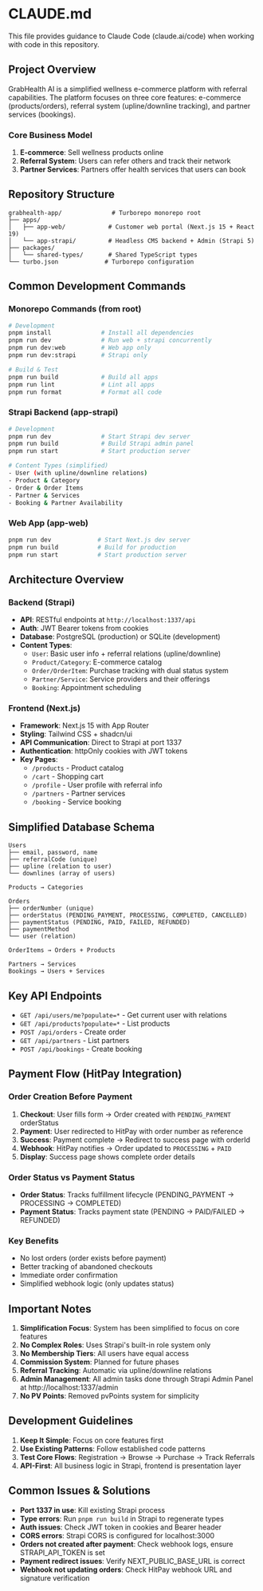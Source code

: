 # CLAUDE.md

This file provides guidance to Claude Code (claude.ai/code) when working with code in this repository.

## Project Overview

GrabHealth AI is a simplified wellness e-commerce platform with referral capabilities. The platform focuses on three core features: e-commerce (products/orders), referral system (upline/downline tracking), and partner services (bookings).

### Core Business Model

1. **E-commerce**: Sell wellness products online
2. **Referral System**: Users can refer others and track their network
3. **Partner Services**: Partners offer health services that users can book

## Repository Structure

```
grabhealth-app/              # Turborepo monorepo root
├── apps/
│   ├── app-web/            # Customer web portal (Next.js 15 + React 19)
│   └── app-strapi/         # Headless CMS backend + Admin (Strapi 5)
├── packages/
│   └── shared-types/       # Shared TypeScript types
└── turbo.json             # Turborepo configuration
```

## Common Development Commands

### Monorepo Commands (from root)

```bash
# Development
pnpm install              # Install all dependencies
pnpm run dev              # Run web + strapi concurrently
pnpm run dev:web          # Web app only
pnpm run dev:strapi       # Strapi only

# Build & Test
pnpm run build            # Build all apps
pnpm run lint             # Lint all apps
pnpm run format           # Format all code
```

### Strapi Backend (app-strapi)

```bash
# Development
pnpm run dev              # Start Strapi dev server
pnpm run build            # Build Strapi admin panel
pnpm run start            # Start production server

# Content Types (simplified)
- User (with upline/downline relations)
- Product & Category
- Order & Order Items
- Partner & Services
- Booking & Partner Availability
```

### Web App (app-web)

```bash
pnpm run dev             # Start Next.js dev server
pnpm run build           # Build for production
pnpm run start           # Start production server
```

## Architecture Overview

### Backend (Strapi)

- **API**: RESTful endpoints at `http://localhost:1337/api`
- **Auth**: JWT Bearer tokens from cookies
- **Database**: PostgreSQL (production) or SQLite (development)
- **Content Types**:
  - `User`: Basic user info + referral relations (upline/downline)
  - `Product/Category`: E-commerce catalog
  - `Order/OrderItem`: Purchase tracking with dual status system
  - `Partner/Service`: Service providers and their offerings
  - `Booking`: Appointment scheduling

### Frontend (Next.js)

- **Framework**: Next.js 15 with App Router
- **Styling**: Tailwind CSS + shadcn/ui
- **API Communication**: Direct to Strapi at port 1337
- **Authentication**: httpOnly cookies with JWT tokens
- **Key Pages**:
  - `/products` - Product catalog
  - `/cart` - Shopping cart
  - `/profile` - User profile with referral info
  - `/partners` - Partner services
  - `/booking` - Service booking

## Simplified Database Schema

```
Users
├── email, password, name
├── referralCode (unique)
├── upline (relation to user)
└── downlines (array of users)

Products → Categories

Orders
├── orderNumber (unique)
├── orderStatus (PENDING_PAYMENT, PROCESSING, COMPLETED, CANCELLED)
├── paymentStatus (PENDING, PAID, FAILED, REFUNDED)
├── paymentMethod
└── user (relation)

OrderItems → Orders + Products

Partners → Services
Bookings → Users + Services
```

## Key API Endpoints

- `GET /api/users/me?populate=*` - Get current user with relations
- `GET /api/products?populate=*` - List products
- `POST /api/orders` - Create order
- `GET /api/partners` - List partners
- `POST /api/bookings` - Create booking

## Payment Flow (HitPay Integration)

### Order Creation Before Payment

1. **Checkout**: User fills form → Order created with `PENDING_PAYMENT` orderStatus
2. **Payment**: User redirected to HitPay with order number as reference
3. **Success**: Payment complete → Redirect to success page with orderId
4. **Webhook**: HitPay notifies → Order updated to `PROCESSING` + `PAID`
5. **Display**: Success page shows complete order details

### Order Status vs Payment Status

- **Order Status**: Tracks fulfillment lifecycle (PENDING_PAYMENT → PROCESSING → COMPLETED)
- **Payment Status**: Tracks payment state (PENDING → PAID/FAILED → REFUNDED)

### Key Benefits

- No lost orders (order exists before payment)
- Better tracking of abandoned checkouts
- Immediate order confirmation
- Simplified webhook logic (only updates status)

## Important Notes

1. **Simplification Focus**: System has been simplified to focus on core features
2. **No Complex Roles**: Uses Strapi's built-in role system only
3. **No Membership Tiers**: All users have equal access
4. **Commission System**: Planned for future phases
5. **Referral Tracking**: Automatic via upline/downline relations
6. **Admin Management**: All admin tasks done through Strapi Admin Panel at http://localhost:1337/admin
7. **No PV Points**: Removed pvPoints system for simplicity

## Development Guidelines

1. **Keep It Simple**: Focus on core features first
2. **Use Existing Patterns**: Follow established code patterns
3. **Test Core Flows**: Registration → Browse → Purchase → Track Referrals
4. **API-First**: All business logic in Strapi, frontend is presentation layer

## Common Issues & Solutions

- **Port 1337 in use**: Kill existing Strapi process
- **Type errors**: Run `pnpm run build` in Strapi to regenerate types
- **Auth issues**: Check JWT token in cookies and Bearer header
- **CORS errors**: Strapi CORS is configured for localhost:3000
- **Orders not created after payment**: Check webhook logs, ensure STRAPI_API_TOKEN is set
- **Payment redirect issues**: Verify NEXT_PUBLIC_BASE_URL is correct
- **Webhook not updating orders**: Check HitPay webhook URL and signature verification
